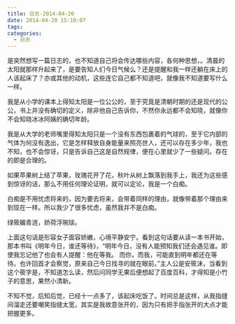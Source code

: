 ```yaml
---
title: 日志-2014-04-20
date: 2014-04-20 15:10:07
tags:
categories:
  - 日志
---
```


是突然想写一篇日志的，也不知道自己将会传达哪些内容，各何种思想，。清晨的太阳就那样升起来了，是要告知人们今日气候么？还是提醒和我一样还躺在床上的人该起床了？亦或其他的动机，这些连它自己都不知道吧，就像我不知道要写什么一样。

我是从小学的课本上得知太阳是一位公公的，至于究竟是清朝时期的还是现代的公公，书上并没有确切的定义，除非他自己告诉你，不然你永远都不会知晓，就像你不会知晓冰冰阿姨的确切年龄。

<!-- more -->

我是从大学的老师嘴里得知太阳只是一个没有东西包裹着的气球的，至于它内部的气体为何没有逸出，它是怎样释放自身能量来照亮世人，还可以存在多少年，我也不知，也不会惊讶，只是告诉自己这是自然规律，便在心里就少了一些疑问。存在的即是合理的。

如果苹果树上结了苹果，玫瑰花开了花，秋叶从树上飘落到我手上，我还为这些感到惊讶的话，那么不用任何理论证明，就可以定论，我是一个白痴。

白痴是不用忧虑将来的，因为要去将来，会带着同样的理由，就像带着那个理由来到现在一样。所以我少了很多忧虑，虽然我并不是白痴。

绿筱媚青涟，娇荷浮琬琰。

上面这句话是形容女子面容娇嫩，心境平静安宁。看到这句话要从读一本书开始，那本书叫《明年今日，谁还等待》，“明年今日，没有人能预知我们还会遇见谁。即使我忘记他了也会有人提醒：他在等我。
而你，而我，可能直到明年都还在等待。也许回首才会察觉，原来自己今日找寻的就在眼前。”主人公是安筱沫，当看到这个筱字是，不知道怎么读，然后问同学无果后便想起了百度百科，才得知是小竹子的意思，果然小清新。

不知不觉，后知后觉，已经十一点多了，该起床吃饭了。时间总是这样，从我指缝间溜走还要嘲笑指缝太宽，其实是我故意张开的，因为只有把手指张开的大点才能把握更多。
